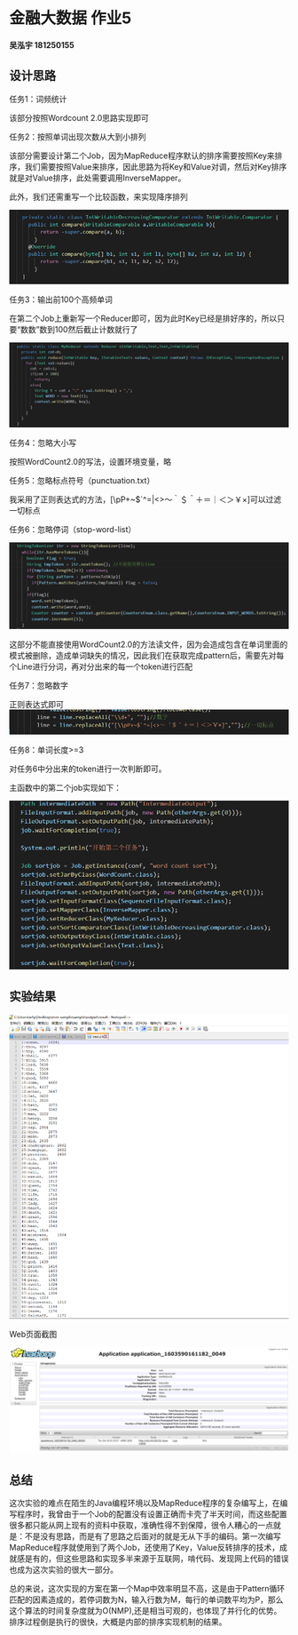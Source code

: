# 金融大数据 作业5
####  吴泓宇 181250155


## 设计思路




任务1：词频统计

该部分按照Wordcount 2.0思路实现即可

任务2：按照单词出现次数从大到小排列

该部分需要设计第二个Job，因为MapReduce程序默认的排序需要按照Key来排序，我们需要按照Value来排序，因此思路为将Key和Value对调，然后对Key排序就是对Value排序，此处需要调用InverseMapper。

此外，我们还需重写一个比较函数，来实现降序排列

![](figure/3.png)

任务3：输出前100个高频单词

在第二个Job上重新写一个Reducer即可，因为此时Key已经是排好序的，所以只要“数数”数到100然后截止计数就行了

![](figure/4.png)

任务4：忽略大小写

按照WordCount2.0的写法，设置环境变量，略

任务5：忽略标点符号（punctuation.txt）

我采用了正则表达式的方法，[\\pP+~$`^=|<>～｀＄＾＋＝｜＜＞￥×]可以过滤一切标点

任务6：忽略停词（stop-word-list）

![](figure/2.png)



这部分不能直接使用WordCount2.0的方法读文件，因为会造成包含在单词里面的模式被删除，造成单词缺失的情况，因此我们在获取完成pattern后，需要先对每个Line进行分词，再对分出来的每一个token进行匹配


任务7：忽略数字

正则表达式即可
![](figure/1.png)

任务8：单词长度>=3

对任务6中分出来的token进行一次判断即可。

主函数中的第二个job实现如下：

![](figure/5.png)


## 实验结果 

![](figure/6.png)

Web页面截图

![](figure/7.png)


## 总结

这次实验的难点在陌生的Java编程环境以及MapReduce程序的复杂编写上，在编写程序时，我曾由于一个Job的配置没有设置正确而卡壳了半天时间，而这些配置很多都只能从网上现有的资料中获取，准确性得不到保障，很令人糟心的一点就是：不是没有思路，而是有了思路之后面对的就是无从下手的编码。第一次编写MapReduce程序就使用到了两个Job，还使用了Key，Value反转排序的技术，成就感是有的，但这些思路和实现多半来源于互联网，啃代码、发现网上代码的错误也成为这次实验的很大一部分。


总的来说，这次实现的方案在第一个Map中效率明显不高，这是由于Pattern循环匹配的因素造成的，若停词数为N，输入行数为M，每行的单词数平均为P，那么这个算法的时间复杂度就为O(NMP),还是相当可观的，也体现了并行化的优势。排序过程倒是执行的很快，大概是内部的排序实现机制的结果。